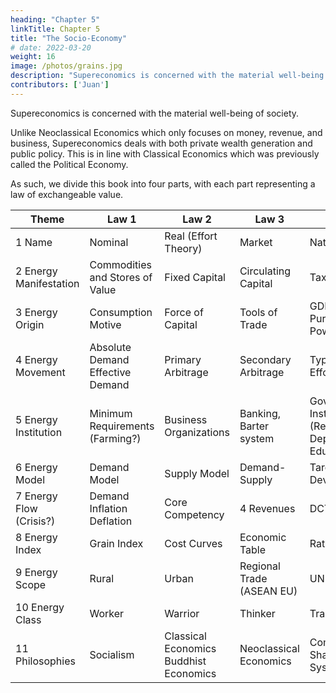 ```yaml
---
heading: "Chapter 5"
linkTitle: Chapter 5
title: "The Socio-Economy"
# date: 2022-03-20
weight: 16
image: /photos/grains.jpg
description: "Supereconomics is concerned with the material well-being of society."
contributors: ['Juan']
---
```



Supereconomics is concerned with the material well-being of society. 

Unlike Neoclassical Economics which only focuses on money, revenue, and business, Supereconomics deals with both private wealth generation and public policy. This is in line with Classical Economics which was previously called the Political Economy. 

As such, we divide this book into four parts, with each part representing a law of exchangeable value. 

Theme 				| Law 1 						| Law 2 				| Law 3 				| Law 4
---- 				| --- 							| --- 					| ---					 | --- 
1 Name 				 | Nominal 						| Real (Effort Theory) 	| Market 				| Natural 
2 Energy Manifestation | Commodities and Stores of Value | Fixed Capital 		| Circulating Capital 	| Taxes
3 Energy Origin 		 | Consumption Motive 			| Force of Capital 		| Tools of Trade 		| GDP and Purchasing Power
4 Energy Movement      | Absolute Demand Effective Demand | Primary Arbitrage | Secondary Arbitrage 	| Types of Effort
5 Energy Institution   | Minimum Requirements (Farming?) 	| Business Organizations | Banking, Barter system | Government Institutions (Resources Dept, Education) 
6 Energy Model 		 | Demand Model 				| Supply Model 			| Demand-Supply 		| Targetted Development
7 Energy Flow (Crisis?)| Demand Inflation Deflation 	| Core Competency 		| 4 Revenues 			| DCTI
8 Energy Index 		 | Grain Index 					| Cost Curves 			| Economic Table 		| Ratios GDP
9 Energy Scope 		 | Rural 						| Urban 				| Regional Trade (ASEAN EU) | UN 
10 Energy Class 		 | Worker 						| Warrior 				| Thinker 				| Trader
11 Philosophies 		 | Socialism 					| Classical Economics Buddhist Economics | Neoclassical Economics | Communism Shariah Inca System 

